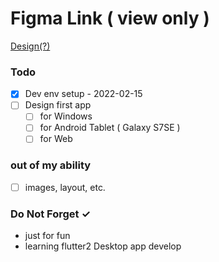 # Figma Link ( view only )

[Design(?)](https://www.figma.com/file/R1lf28IdhazFZgevZzp3fS/flutter-myapp?node-id=5%3A2)

### Todo

- [x] Dev env setup - 2022-02-15  
- [ ] Design first app  
  - [ ] for Windows
  - [ ] for Android Tablet ( Galaxy S7SE )
  - [ ] for Web  

### out of my ability

- [ ] images, layout, etc.  

### Do Not Forget ✓

- just for fun
- learning flutter2 Desktop app develop
